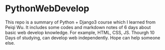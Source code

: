 # PythonWebDevelop
This repo is a summary of Python + Django3 course which I learned from Peiqi Wu. It includes some codes and markdown notes of 6 days about basic web develop knowledge. 
For example, HTML, CSS, JS. Thourgh 10 Days of studying, can develop web independently. Hope can help someone else.



